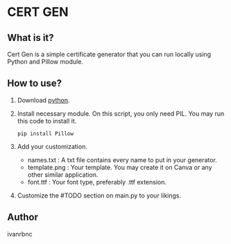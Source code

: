 # CERT GEN

## What is it?
Cert Gen is a simple certificate generator that you can run locally using Python and Pillow module.

## How to use?
1. Download [python](https://www.python.org/downloads/).

2. Install necessary module. On this script, you only need PIL. You may run this code to install it.

    ``` 
    pip install Pillow
    ```

3. Add your customization.
    - names.txt : A txt file contains every name to put in your generator.
    - template.png : Your template. You may create it on Canva or any other similar application.
    - font.ttf : Your font type, preferably .ttf extension.
    
3. Customize the #TODO section on main.py to your likings.

## Author
ivanrbnc
